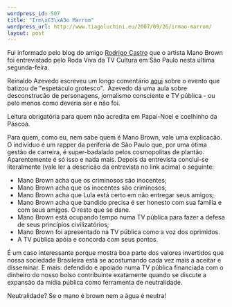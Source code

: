 ```yaml
--- 
wordpress_id: 507
title: "Irm\xC3\xA3o Marrom"
wordpress_url: http://www.tiagoluchini.eu/2007/09/26/irmao-marrom/
layout: post
---
```

Fui informado pelo blog do amigo [Rodrigo Castro](http://yettocome.blogspot.com/) que o artista Mano Brown foi entrevistado pelo Roda Viva da TV Cultura em São Paulo nesta última segunda-feira.

Reinaldo Azevedo escreveu um longo comentário [aqui](http://veja.abril.com.br/blogs/reinaldo/2007/09/espetculo-grotesco-na-tv-cultura.html) sobre o evento que batizou de "espetáculo grotesco".  Azevedo dá uma aula sobre desconstrucão de personagens, jornalismo consciente e TV pública - ou pelo menos como deveria ser e não foi.

Leitura obrigatória para quem não acredita em Papai-Noel e coelhinho da Páscoa.

Para quem, como eu, nem sabe quem é Mano Brown, vale uma explicacão. O indivíduo é um rapper da periferia de São Paulo que, por uma ótima gestão de carreira, é super-badalado pelos cosmopolitas de plantão. Aparentemente é só isso e nada mais. Depois da entrevista conclui-se literalmente (vale ler a descricão da entrevista no link acima) o seguinte:

- Mano Brown acha que os criminosos são inocentes;
- Mano Brown acha que os inocentes são criminosos;
- Mano Brown acha que Lula está certo em não entregar seus amigos;
- Mano Brown acha que bandido precisa é ser honesto com sua família e com seus amigos. O resto que se dane.
- Mano Brown está ocupando tempo numa TV pública para fazer a defesa de seus princípios civilizatórios;
- Mano Brown foi apresentado na TV pública como a voz dos oprimidos.
- A TV pública apóia e concorda com seus pontos.

É um caso interessante porque mostra boa parte dos valores invertidos que nossa sociedade Brasileira está se acostumando cada vez mais a aceitar e disseminar. E mais: defendido e apoiado numa TV pública financiada com o dinheiro do nosso bolso contribuinte exatamente quando se discute a expansão da mídia pública como ferramenta de neutralidade.

Neutralidade? Se o mano é brown nem a água é neutra!
